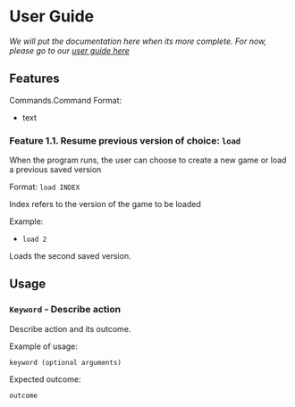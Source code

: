 # User Guide
*We will put the documentation here when its more complete. For now, please go to our [user guide here](https://docs.google.com/document/d/1A5LLKNmbI2uFIMQNCFIRgSmn4wSs3a05lRpn5Q7jw3w/edit#heading=h.2gracqy3d779)*


## Features 
Commands.Command Format: 
- text
### Feature 1.1. Resume previous version of choice: `load`


When the program runs, the user can choose to create a new game or load a previous saved version

Format: `load INDEX`

Index refers to the version of the game to be loaded

Example: 
- `load 2`

Loads the second saved version.


## Usage

### `Keyword` - Describe action

Describe action and its outcome.

Example of usage: 

`keyword (optional arguments)`

Expected outcome:


`outcome`
